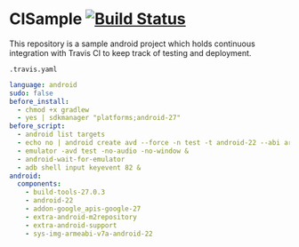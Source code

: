 # CISample [![Build Status](https://travis-ci.com/efrenospino/CI-Demo.svg?branch=master)](https://travis-ci.com/efrenospino/CI-Demo)

This repository is a sample android project which holds continuous integration with Travis CI to keep track of testing and deployment. 

`.travis.yaml`
```yaml
language: android
sudo: false
before_install:
  - chmod +x gradlew
  - yes | sdkmanager "platforms;android-27"
before_script:
  - android list targets
  - echo no | android create avd --force -n test -t android-22 --abi armeabi-v7a
  - emulator -avd test -no-audio -no-window &
  - android-wait-for-emulator
  - adb shell input keyevent 82 &
android:
  components:
    - build-tools-27.0.3
    - android-22
    - addon-google_apis-google-27
    - extra-android-m2repository
    - extra-android-support
    - sys-img-armeabi-v7a-android-22
```
